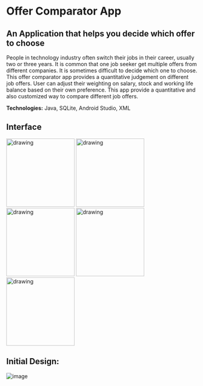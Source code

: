 # Offer Comparator App
## An Application that helps you decide which offer to choose

People in technology industry often switch their jobs in their career, usually two or three years. It is common that one job seeker get multiple offers from different companies. It is sometimes difficult to decide which one to choose. This offer comparator app provides a quantitative judgement on different job offers. User can adjust their weighting on salary, stock and working life balance based on their own preference. This app provide a quantitative and also customized way to compare different job offers. 

**Technologies:** Java, SQLite, Android Studio, XML 

## Interface
<p>
<img src="https://user-images.githubusercontent.com/53075473/168497663-c1f6d5d3-598c-40ad-b23b-67bba6e47185.png" alt="drawing" style="width:180px;"/>
<img src="https://user-images.githubusercontent.com/53075473/168497751-036de6ad-0665-4226-a8ca-154ad1bde556.png" alt="drawing" style="width:180px;"/>
<img src="https://user-images.githubusercontent.com/53075473/168497942-e9287813-2d14-4096-b7f6-e4cbb39ee3b3.png" alt="drawing" style="width:180px;"/>
<img src="https://user-images.githubusercontent.com/53075473/168497996-0ee340c4-7e81-467b-a7d7-6d583c45f18d.png" alt="drawing" style="width:180px;"/>
<img src="https://user-images.githubusercontent.com/53075473/168498034-c7a7c107-0286-44ff-8e98-e49fc9232260.png" alt="drawing" style="width:180px;"/>
</p>

## Initial Design: 

![image](https://user-images.githubusercontent.com/53075473/168498280-2724df93-91a6-4ca8-b625-fa1ec26e49e9.png)
